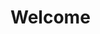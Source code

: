 <!doctype html>

<html lang="en">
<head>
  <meta charset="utf-8">

  <title>The HTML5 Herald</title>

</head>

<body>

  
  <H1>Welcome</H1>
  
  
</body>
</html>
